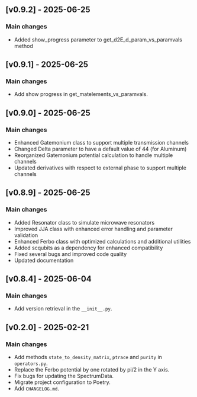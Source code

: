 ## [v0.9.2] - 2025-06-25
### Main changes
- Added show_progress parameter to get_d2E_d_param_vs_paramvals method

## [v0.9.1] - 2025-06-25
### Main changes
- Add show progress in get_matelements_vs_paramvals.

## [v0.9.0] - 2025-06-25
### Main changes
- Enhanced Gatemonium class to support multiple transmission channels
- Changed Delta parameter to have a default value of 44 (for Aluminum)
- Reorganized Gatemonium potential calculation to handle multiple channels
- Updated derivatives with respect to external phase to support multiple channels

## [v0.8.9] - 2025-06-25
### Main changes
- Added Resonator class to simulate microwave resonators
- Improved JJA class with enhanced error handling and parameter validation
- Enhanced Ferbo class with optimized calculations and additional utilities
- Added scqubits as a dependency for enhanced compatibility
- Fixed several bugs and improved code quality
- Updated documentation

## [v0.8.4] - 2025-06-04
### Main changes
- Add version retrieval in the `__init__.py`.

## [v0.2.0] - 2025-02-21
### Main changes
- Add methods  `state_to_density_matrix`, `ptrace` and `purity` in ``operators.py``.
- Replace the Ferbo potential by one rotated by pi/2 in the Y axis.
- Fix bugs for updating the SpectrumData.
- Migrate project configuration to Poetry.
- Add ``CHANGELOG.md``.
